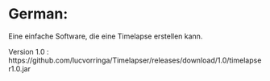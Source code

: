 <p><h1>German:</h1></p>
  Eine einfache Software, die eine Timelapse erstellen kann. 
  <br />
  <p>Version 1.0 : https://github.com/lucvorringa/Timelapser/releases/download/1.0/timelapser1.0.jar</p>


